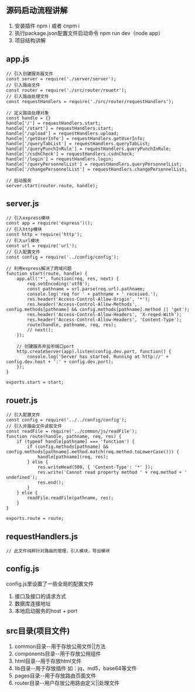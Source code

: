 ## 源码启动流程讲解
1. 安装插件 npm i 或者 cnpm i
2. 执行package.json配置文件启动命令 npm run dev（node app）
3. 项目结构讲解
## app.js
```
// 引入创建服务器文件
const server = require('./server/server');
// 引入路由文件
const router = require('./src/router/rouetr');
// 引入路由处理文件
const requestHandlers = require('./src/router/requestHandlers');

// 定义路由处理对象
const handle = {}
handle['/'] = requestHandlers.start;
handle['/start'] = requestHandlers.start;
handle['/upload'] = requestHandlers.upload;
handle['/getUserInfo'] = requestHandlers.getUserInfo;
handle['/queryTabList'] = requestHandlers.queryTabList;
handle['/queryPunchInRule'] = requestHandlers.queryPunchInRule;
handle['/csdnCheck'] = requestHandlers.csdnCheck;
handle['/login'] = requestHandlers.login;
handle['/queryPersonnelList'] = requestHandlers.queryPersonnelList;
handle['/changePersonnelList'] = requestHandlers.changePersonnelList;

// 启动服务
server.start(router.route, handle);
```

## server.js
```
// 引入express模块
const app = require('express')();
// 引入http模块
const http = require('http');
// 引入url模块
const url = require('url');
// 引入配置文件
const config = require('../config/config');

// 利用express解决了跨域问题
function start(route, handle) {
    app.all('*', function(req, res, next) {
        req.setEncoding('utf8');
        const pathname = url.parse(req.url).pathname;
        console.log('req for ' + pathname + ' received.');
        res.header('Access-Control-Allow-Origin', '*');
        res.header('Access-Control-Allow-Methods', config.methods[pathname] && config.methods[pathname].method || 'get');
        res.header('Access-Control-Allow-Headers', 'X-reqed-With');
        res.header('Access-Control-Allow-Headers', 'Content-Type');
        route(handle, pathname, req, res);
        // next();
    });

    // 创建服务并监听端口port
    http.createServer(app).listen(config.dev.port, function() {
        console.log('Server has started. Running at http://' + config.dev.host + ':' + config.dev.port);
    });
}

exports.start = start;

```
## rouetr.js
```
// 引入配置文件
const config = require('../../config/config');
// 引入非路由文件读取文件
const readFile = require('../common/js/readFile');
function route(handle, pathname, req, res) {
    if (typeof handle[pathname] === 'function') {
    	if (config.methods[pathname] && config.methods[pathname].method.match(req.method.toLowerCase())) {
        	handle[pathname](req, res);
    	} else {
    		res.writeHead(500, { 'Content-Type': '*' });
            res.write('Cannot read property method ' + req.method + ' undefined');
            res.end();
    	}
    } else {
    	readFile.readFile(pathname, res);
    }
}

exports.route = route;

```
## requestHandlers.js
```
// 此文件纯粹针对路由的管理，引入模块，导出模块
```

## config.js
config.js里设置了一些全局的配置文件
1. 接口及接口的请求方式
2. 数据库连接地址
3. 本地启动服务的host + port

## src目录(项目文件)
1. common目录--用于存放公用文件||方法
2. components目录--用于存放公用组件
3. html目录--用于存放html文件
4. lib目录--用于存放插件 如：jq，md5，base64等文件
5. pages目录--用于存放路由页面文件
6. router目录--用户存放公用路由定义||处理文件





